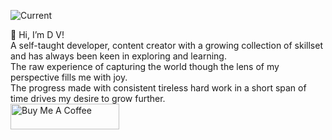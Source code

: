 ![Current](https://user-images.githubusercontent.com/77478658/151652956-17981c6e-1b64-48ba-b34d-53ded39a4a0a.png)

👋 Hi, I’m D V!  
A self-taught developer, content creator with a growing collection of skillset and has always been keen in exploring and learning.  
The raw experience of capturing the world though the lens of my perspective fills me with joy.  
The progress made with consistent tireless hard work in a short span of time drives my desire to grow further.  
<a href="https://www.buymeacoffee.com/darhkvoyd" target="_blank"><img src="https://cdn.buymeacoffee.com/buttons/default-orange.png" alt="Buy Me A Coffee" height="41" width="174"></a>


<!---
DarhkVoyd/DarhkVoyd is a ✨ special ✨ repository because its `README.md` (this file) appears on your GitHub profile.
You can click the Preview link to take a look at your changes.
--->
